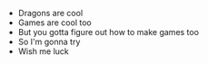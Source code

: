 - Dragons are cool
- Games are cool too
- But you gotta figure out how to make games too
- So I'm gonna try
- Wish me luck

<!---
Azivine/Azivine is a ✨ special ✨ repository because its `README.md` (this file) appears on your GitHub profile.
You can click the Preview link to take a look at your changes.
--->
